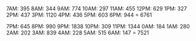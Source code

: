 7AM: 395
8AM: 344
9AM: 774
10AM: 297
11AM: 455
12PM: 629
1PM: 327
2PM: 437
3PM: 1120
4PM: 436
5PM: 603
6PM: 944 = 6761

7PM: 645
8PM: 990
9PM: 1838
10PM: 309
11PM: 1344
0AM: 184
1AM: 280
2AM: 202
3AM: 839
4AM: 228
5AM: 515
6AM: 147 = 7521
